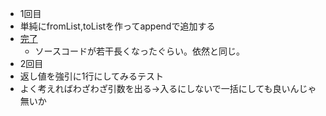 * 1回目
* 単純にfromList,toListを作ってappendで追加する
* [完了](https://atcoder.jp/contests/abc061/submissions/13765242)
    * ソースコードが若干長くなったぐらい。依然と同じ。
* 2回目
* 返し値を強引に1行にしてみるテスト
* よく考えればわざわざ引数を出る→入るにしないで一括にしても良いんじゃ無いか
